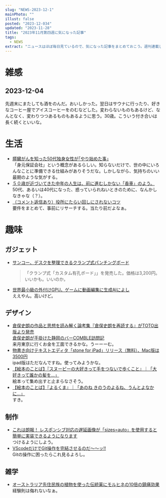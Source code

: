 ```yaml
---
slug: "NEWS-2023-12-1"
mainPhoto: ""
illust: false
posted: "2023-12-034"
updated: "2023-11-28"
title: "2023年11月第四週に気になった記事"
tags:
  - NEWS
extract: "ニュースはほぼ毎日見ているので、気になった記事をまとめておこう。週刊連載したい。"
---
```


# 雑感

## 2023-12-04

先週末にまたしても酒をのんだ。おいしかった。翌日はサウナに行ったり、好きなコーヒー屋でアイスコーヒーをのむなどした。変わらないものもあるけど、なんとなく、変わりつつあるものもあるように思う。30歳。こういう付き合いは長く続くといいな。

# 生活

- [膵臓がんを知った50代独身女性が｢やり始めた事｣](https://toyokeizai.net/articles/-/717670)  
   「身元保証会社」という概念があるらしい。知らないだけで、世の中にいろんなことに準備できる仕組みがありそうだな。しかしながら、気持ちのいい最期のような気がする。
- [５０歳が近づいてきた中年の人生は、前に進むしかない「香車」のよう。](https://blog.tinect.jp/?p=84490)  
  50代、あるいは40代になった、惑っていられねいときのために、なんかしなきゃな（？）。
- [（コメント返信あり）役所にたらい回しにされないコツ](https://anond.hatelabo.jp/20231206173234)  
  要件をまとめて、事前にリサーチする。当たり前だよなぁ。

# 趣味

## ガジェット

- [サンコー、デスクを整理できるクランプ式パンチングボード](https://pc.watch.impress.co.jp/docs/news/1551777.html) 
  > 「クランプ式「カスタム有孔ボード」」を発売した。価格は3,200円。  
  いいかも。いいのか。
- [世界最小級の外付けGPU。ゲームに動画編集に生成AIによし](https://www.gizmodo.jp/2023/12/onexgpu.html)  
  ええやん。高いけど。

## デザイン

- [倉俣史朗の作品と思想を読み解く論考集『倉俣史朗を再読する』がTOTO出版より発売](https://www.japandesign.ne.jp/news/2023/12/74293/)  
  [倉俣史朗が手掛けた静岡のバーCOMBLE訪問記](http://blog.livedoor.jp/tokinowasuremono/archives/53533496.html)  
  来月東京に行くお金を工面できるかな。うーーーむ。
- [物書き向けテキストエディタ「stone for iPad」リリース（無料）、Mac版は3500円](https://tabkul.com/?p=287374&utm_source=rss&utm_medium=rss&utm_campaign=post-287374)  
  ipad版はただなんですね。使ってみようかな。
- [【絵本のことば】『スヌーピーの大好きって手をつないで歩くこと』｜「大好きって誰かの髪を…」](https://casabrutus.com/categories/culture/387172)  
  絵本って集め出すと止まらなさそう。
- [【絵本のことば】『よるくま』｜「あのね きのうのよるね、うんとよなかに…」](https://casabrutus.com/categories/culture/386900)  
  すき。

## 制作

- [これは朗報！ レスポンシブ対応の遅延画像が「sizes=auto」を使用すると簡単に実装できるようになります](https://coliss.com/articles/build-websites/operation/work/add-sizesauto-to-lazy-loaded.html#google_vignette)  
  つけるようにしよう。
- [VScodeだけでGit操作を完結させるのだ～～ッ!!](https://zenn.dev/praha/articles/db1c4bcc4ef48c)  
  Gitの操作に困ったらこれ見るよろし。

## 雑学

- [オーストラリア先住民族の植物を使った伝統薬にモルヒネの10倍の鎮痛効果](https://karapaia.com/archives/52327730.html)  
  経験則は侮れないなぁ。